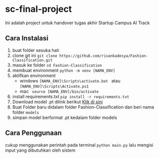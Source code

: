 # sc-final-project

Ini adalah project untuk handover tugas akhir Startup Campus AI Track

## Cara Instalasi
1. buat folder sesuka hati
2. clone git ini ```git clone https://github.com/rivankadesya/Fashion-Classification.git```
3. masuk ke folder ``` cd Fashion-Classification ```
4. membuat environment ``` python -m venv [NAMA_ENV] ```
5. aktifkan environment 
    * windows ``` [NAMA_ENV]\Scripts\activate.bat  ``` atau ``` [NAMA_ENV]\Scripts\Activate.ps1  ```
    * mac ``` source [NAMA_ENV]/bin/activate```
6. install requirements.txt ``` pip install -r requirements.txt ```
7. Download model .pt dilink berikut [Klik di sini](https://drive.google.com/file/d/1FvvGZ0QI3Rzi1CJ7CY1Xa-zauKhHFdr1/view?usp=sharing)
8. Buat Folder baru didalam folder Fashion-Classification dan beri nama folder ``` models ```
9. simpan model berformat .pt kedalam folder models

## Cara Penggunaan
cukup menggunakan perintah pada terminal ```python main.py``` lalu mengisi input yang dibutuhkan oleh sistem 
